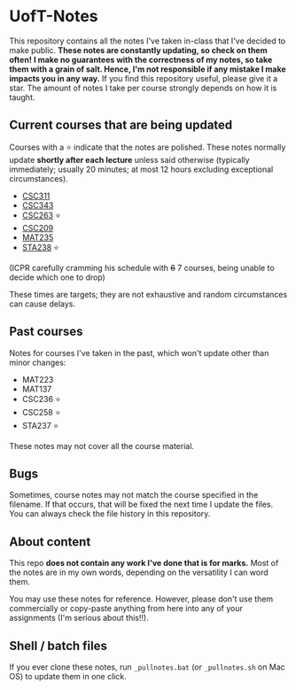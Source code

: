 # UofT-Notes

This repository contains all the notes I've taken in-class that I've decided to make public. **These notes are constantly updating, so check on them often!**
**I make no guarantees with the correctness of my notes, so take them with a grain of salt. Hence, I'm not responsible if any mistake I make impacts you in any way.** If you find this repository useful, please give it a star. The amount of notes I take per course strongly depends on how it is taught.
 
## Current courses that are being updated


Courses with a ⭐ indicate that the notes are polished. 
These notes normally update **shortly after each lecture** 
unless said otherwise (typically immediately; usually 20 minutes; at most 12 hours excluding
exceptional circumstances).

- [CSC311](https://github.com/ICPRplshelp/UofT-Notes/blob/main/CSC311.pdf)
- [CSC343](https://github.com/ICPRplshelp/UofT-Notes/blob/main/CSC341.pdf)
- [CSC263](https://github.com/ICPRplshelp/UofT-Notes/blob/main/CSC263.pdf) ⭐
- [CSC209](https://github.com/ICPRplshelp/UofT-Notes/blob/main/CSC209.pdf)
- [MAT235](https://github.com/ICPRplshelp/UofT-Notes/blob/main/MAT235.pdf)
- [STA238](https://github.com/ICPRplshelp/UofT-Notes/blob/main/STA238.pdf) ⭐

(ICPR carefully cramming his schedule with ~~6~~ 7 courses, being unable to decide which one to drop)

These times are targets; they are not exhaustive and random circumstances can cause delays.

## Past courses

Notes for courses I've taken in the past, which won't update other than minor changes:

- MAT223
- MAT137
- CSC236 ⭐
- CSC258 ⭐
- STA237 ⭐

These notes may not cover all the course material.


## Bugs

Sometimes, course notes may not match the course specified in the filename. If that occurs, that will be fixed the next time I update the files. You can always check the file history in this repository.


## About content

This repo **does not contain any work I've done that is for marks.** Most of the notes are in my own words, depending on the versatility I can word them.

You may use these notes for reference. However, please don't use them commercially or copy-paste anything from here into any of your assignments (I'm serious about this!!).

## Shell / batch files

If you ever clone these notes, run `_pullnotes.bat` (or `_pullnotes.sh` on Mac OS) to update them in one click.
